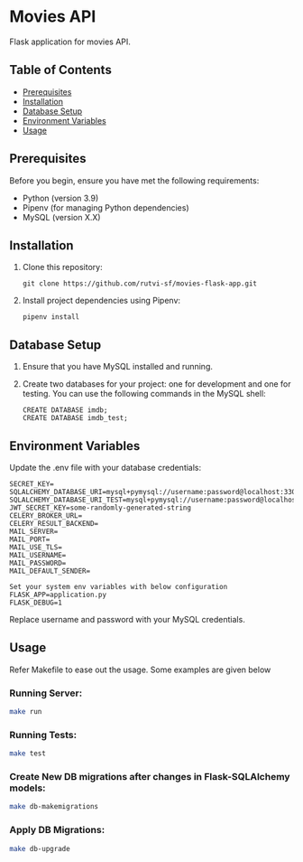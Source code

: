 # Movies API

Flask application for movies API.

## Table of Contents

-   [Prerequisites](#prerequisites)
-   [Installation](#installation)
-   [Database Setup](#database-setup)
-   [Environment Variables](#environment-variables)
-   [Usage](#usage)

## Prerequisites

Before you begin, ensure you have met the following requirements:

-   Python (version 3.9)
-   Pipenv (for managing Python dependencies)
-   MySQL (version X.X)

## Installation

1. Clone this repository:

    ```shell
    git clone https://github.com/rutvi-sf/movies-flask-app.git
    ```

2. Install project dependencies using Pipenv:
    ```shell
    pipenv install
    ```

## Database Setup

1. Ensure that you have MySQL installed and running.

2. Create two databases for your project: one for development and one for testing. You can use the following commands in the MySQL shell:

    ```shell
    CREATE DATABASE imdb;
    CREATE DATABASE imdb_test;
    ```

## Environment Variables

Update the .env file with your database credentials:

```.env
SECRET_KEY=
SQLALCHEMY_DATABASE_URI=mysql+pymysql://username:password@localhost:3306/imdb
SQLALCHEMY_DATABASE_URI_TEST=mysql+pymysql://username:password@localhost:3306/imdb_test
JWT_SECRET_KEY=some-randomly-generated-string
CELERY_BROKER_URL=
CELERY_RESULT_BACKEND=
MAIL_SERVER=
MAIL_PORT=
MAIL_USE_TLS=
MAIL_USERNAME=
MAIL_PASSWORD=
MAIL_DEFAULT_SENDER=

Set your system env variables with below configuration
FLASK_APP=application.py
FLASK_DEBUG=1
```

Replace username and password with your MySQL credentials.

## Usage

Refer Makefile to ease out the usage. Some examples are given below

### Running Server:

```bash
make run
```

### Running Tests:

```bash
make test
```

### Create New DB migrations after changes in Flask-SQLAlchemy models:

```bash
make db-makemigrations
```

### Apply DB Migrations:

```bash
make db-upgrade
```
